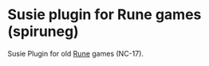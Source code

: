 Susie plugin for Rune games (spiruneg)
======================================

Susie Plugin for old [Rune](http://www.fromsoftware.jp/top/soft/rune/) games (NC-17).
